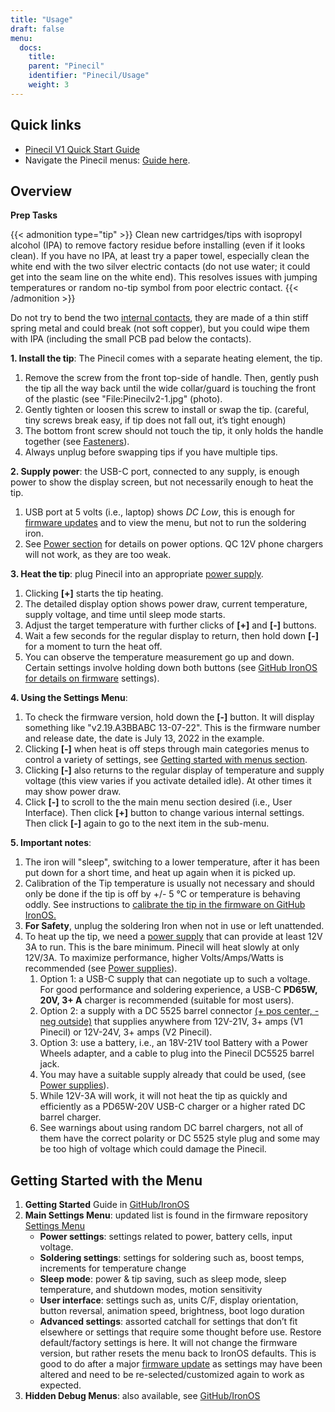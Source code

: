 ```yaml
---
title: "Usage"
draft: false
menu:
  docs:
    title:
    parent: "Pinecil"
    identifier: "Pinecil/Usage"
    weight: 3
---
```


## Quick links

* [Pinecil V1 Quick Start Guide](https://wiki.pine64.org/wiki/File:USER_MANUAL_-_QUICK_START_PINECIL_multi_lang_EU+DE+FR.pdf)
* Navigate the Pinecil menus: [Guide here](https://ralim.github.io/IronOS/GettingStarted/).

## Overview

**Prep Tasks**

{{< admonition type="tip" >}}
Clean new cartridges/tips with isopropyl alcohol (IPA) to remove factory residue before installing (even if it looks clean). If you have no IPA, at least try a paper towel, especially clean the white end with the two silver electric contacts (do not use water; it could get into the seam line on the white end). This resolves issues with jumping temperatures or random no-tip symbol from poor electric contact.
{{< /admonition >}}

Do not try to bend the two [internal contacts](https://pine64.com/product/pinecil-copper-clips/), they are made of a thin stiff spring metal and could break (not soft copper), but you could wipe them with IPA (including the small PCB pad below the contacts).

**1. Install the tip**: The Pinecil comes with a separate heating element, the tip.

1. Remove the screw from the front top-side of handle. Then, gently push the tip all the way back until the wide collar/guard is touching the front of the plastic (see "File:Pinecilv2-1.jpg" (photo).
2. Gently tighten or loosen this screw to install or swap the tip. (careful, tiny screws break easy, if tip does not fall out, it’s tight enough)
3. The bottom front screw should not touch the tip, it only holds the handle together (see [Fasteners](#fasteners/screws)).
4. Always unplug before swapping tips if you have multiple tips.

**2. Supply power**: the USB-C port, connected to any supply, is enough power to show the display screen, but not necessarily enough to heat the tip.

1. USB port at 5 volts (i.e., laptop) shows _DC Low_, this is enough for [firmware updates](https://ralim.github.io/IronOS/#getting-started) and to view the menu, but not to run the soldering iron.
2. See [Power section](/documentation/Pinecil/Power_supplies/) for details on power options. QC 12V phone chargers will not work, as they are too weak.

**3. Heat the tip**: plug Pinecil into an appropriate [power supply](/documentation/Pinecil/Power_supplies/Power_supplies).

1. Clicking **[+]** starts the tip heating.
2. The detailed display option shows power draw, current temperature, supply voltage, and time until sleep mode starts.
3. Adjust the target temperature with further clicks of **[+]** and **[-]** buttons.
4. Wait a few seconds for the regular display to return, then hold down **[-]** for a moment to turn the heat off.
5. You can observe the temperature measurement go up and down. Certain settings involve holding down both buttons (see [GitHub IronOS for details on firmware](https://ralim.github.io/IronOS/) settings).

**4. Using the Settings Menu**:

1. To check the firmware version, hold down the **[-]** button. It will display something like "v2.19.A3BBABC 13-07-22". This is the firmware number and release date, the date is July 13, 2022 in the example.
2. Clicking **[-]** when heat is off steps through main categories menus to control a variety of settings, see [Getting started with menus section](/documentation/Pinecil/Usage/#getting_started_with_the_menu).
3. Clicking **[-]** also returns to the regular display of temperature and supply voltage (this view varies if you activate detailed idle). At other times it may show power draw.
4. Click **[-]** to scroll to the the main menu section desired (i.e., User Interface). Then click **[+]** button to change various internal settings. Then click **[-]** again to go to the next item in the sub-menu.

**5. Important notes**:

1. The iron will "sleep", switching to a lower temperature, after it has been put down for a short time, and heat up again when it is picked up.
2. Calibration of the Tip temperature is usually not necessary and should only be done if the tip is off by +/- 5 °C or temperature is behaving oddly. See instructions to [calibrate the tip in the firmware on GitHub IronOS.](https://ralim.github.io/IronOS/Menu/#calibrate-tip-cjc)
3. **For Safety**, unplug the soldering Iron when not in use or left unattended.
4. To heat up the tip, we need a [power supply](/documentation/Pinecil/Power_supplies/Power_supplies) that can provide at least 12V 3A to run. This is the bare minimum. Pinecil will heat slowly at only 12V/3A. To maximize performance, higher Volts/Amps/Watts is recommended (see [Power supplies](/documentation/Pinecil/Power_supplies/Power_supplies)).
   1. Option 1: a USB-C supply that can negotiate up to such a voltage. For good performance and soldering experience, a USB-C **PD65W, 20V, 3+ A** charger is recommended (suitable for most users).
   2. Option 2: a supply with a DC 5525 barrel connector [(+ pos center, - neg outside)](https://www.youtube.com/watch?v=5DBTNplNTfA) that supplies anywhere from 12V-21V, 3+ amps (V1 Pinecil) or 12V-24V, 3+ amps (V2 Pinecil).
   3. Option 3: use a battery, i.e., an 18V-21V tool Battery with a Power Wheels adapter, and a cable to plug into the Pinecil DC5525 barrel jack.
   4. You may have a suitable supply already that could be used, (see [Power supplies](/documentation/Pinecil/Power_supplies/Power_supplies)).
   5. While 12V-3A will work, it will not heat the tip as quickly and efficiently as a PD65W-20V USB-C charger or a higher rated DC barrel charger.
   6. See warnings about using random DC barrel chargers, not all of them have the correct polarity or DC 5525 style plug and some may be too high of voltage which could damage the Pinecil.

## Getting Started with the Menu

1. **Getting Started** Guide in [GitHub/IronOS](https://ralim.github.io/IronOS/GettingStarted/)
2. **Main Settings Menu**: updated list is found in the firmware repository [Settings Menu](https://ralim.github.io/IronOS/Settings/)
   * **Power settings**: settings related to power, battery cells, input voltage.
   * **Soldering settings**: settings for soldering such as, boost temps, increments for temperature change
   * **Sleep mode**: power & tip saving, such as sleep mode, sleep temperature, and shutdown modes, motion sensitivity
   * **User interface**: settings such as, units C/F, display orientation, button reversal, animation speed, brightness, boot logo duration
   * **Advanced settings**: assorted catchall for settings that don’t fit elsewhere or settings that require some thought before use. Restore default/factory settings is here. It will not change the firmware version, but rather resets the menu back to IronOS defaults. This is good to do after a major [firmware update](https://ralim.github.io/IronOS/GettingStarted/) as settings may have been altered and need to be re-selected/customized again to work as expected.
3. **Hidden Debug Menus**: also available, see [GitHub/IronOS](https://ralim.github.io/IronOS/DebugMenu/)
